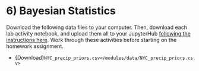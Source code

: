 # 6) Bayesian Statistics

Download the following data files to your computer. Then, download each lab activity notebook, and upload them all to your JupyterHub [following the instructions here](/resources/b-learning-jupyter.md). Work through these activities before starting on the homework assignment.

* {Download}`NYC_precip_priors.csv</modules/data/NYC_precip_priors.csv>`
